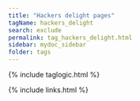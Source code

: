 ```yaml
---
title: "Hackers delight pages"
tagName: hackers_delight
search: exclude
permalink: tag_hackers_delight.html
sidebar: mydoc_sidebar
folder: tags
---
```

{% include taglogic.html %}

{% include links.html %}